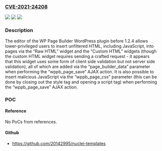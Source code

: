 ### [CVE-2021-24208](https://cve.mitre.org/cgi-bin/cvename.cgi?name=CVE-2021-24208)
![](https://img.shields.io/static/v1?label=Product&message=WP%20Page%20Builder&color=blue)
![](https://img.shields.io/static/v1?label=Version&message=1.2.4%3C%201.2.4%20&color=brighgreen)
![](https://img.shields.io/static/v1?label=Vulnerability&message=CWE-79%20Cross-site%20Scripting%20(XSS)&color=brighgreen)

### Description

The editor of the WP Page Builder WordPress plugin before 1.2.4 allows lower-privileged users to insert unfiltered HTML, including JavaScript, into pages via the “Raw HTML” widget and the “Custom HTML” widgets (though the custom HTML widget requires sending a crafted request - it appears that this widget uses some form of client side validation but not server side validation), all of which are added via the “page_builder_data” parameter when performing the “wppb_page_save” AJAX action. It is also possible to insert malicious JavaScript via the “wppb_page_css” parameter (this can be done by closing out the style tag and opening a script tag) when performing the “wppb_page_save” AJAX action.

### POC

#### Reference
No PoCs from references.

#### Github
- https://github.com/20142995/nuclei-templates

